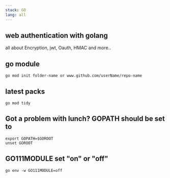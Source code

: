```yaml
---
stack: GO
lang: all
---
```


## web authentication with golang
all about Encryption, jwt, Oauth, HMAC and more..

## go module
```
go mod init folder-name or www.github.com/userName/repo-name
```

## latest packs
```
go mod tidy
```

## Got a problem with lunch? GOPATH should be set to
```
export GOPATH=$GOROOT
unset GOROOT
```

##  GO111MODULE set "on" or "off"
```
go env -w GO111MODULE=off
```